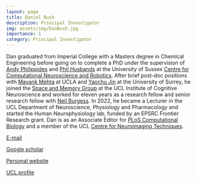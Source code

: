```yaml
---
layout: page
title: Daniel Bush
description: Principal Investigator
img: assets/img/DanBush.jpg
importance: 1
category: Principal Investigator
---
```


Dan graduated from Imperial College with a Masters degree in Chemical Engineering before going on to complete a PhD under the supervision of [Andy Philippides](https://profiles.sussex.ac.uk/p23611-andy-philippides) and [Phil Husbands](https://users.sussex.ac.uk/~philh/) at the University of Sussex [Centre for Computational Neuroscience and Robotics](https://www.sussex.ac.uk/ccnr/). After brief post-doc positions with [Mayank Mehta](https://www.physics.ucla.edu/~mayank/) at UCLA and [Yaochu Jin](https://www.surrey.ac.uk/people/yaochu-jin) at the University of Surrey, he joined the [Space and Memory Group](https://www.ucl.ac.uk/icn/research/research-groups/space-memory) at the UCL Institute of Cognitive Neuroscience and worked for eleven years as a research fellow and senior research fellow with [Neil Burgess](https://www.ucl.ac.uk/icn/people/neil-burgess). In 2022, he became a Lecturer in the UCL Department of Neuroscience, Physiology and Pharmacology and started the Human Neurophysiology lab, funded by an EPSRC Frontier Research grant. Dan is as an Associate Editor for [PLoS Computational Biology](https://journals.plos.org/ploscompbiol/) and a member of the UCL [Centre for Neuroimaging Techniques](https://www.ucl.ac.uk/neuroimaging-techniques).
  
[E-mail](mailto:drdanielbush@gmail.com)  
  
[Google scholar](https://scholar.google.com/citations?user=mzz-3lEAAAAJ&hl=en)  
  
[Personal website](http://danbush.co.uk/)  
  
[UCL profile](https://profiles.ucl.ac.uk/34105-daniel-bush)  
